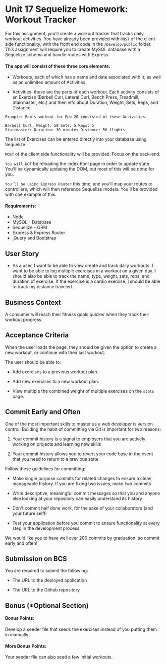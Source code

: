 # Unit 17 Sequelize Homework: Workout Tracker

For this assignment, you'll create a workout tracker that tracks daily workout activities. You have already been provided with `MOST` of the client-side functionality, with the front end code in the `/Develop/public` folder. This assignment will require you to create MySQL database with a Sequelize schema and handle routes with Express.

#### The app will consist of these three core elements:

- Workouts, each of which has a name and date associated with it; as well as an unlimited amount of Activities.

- Activities: these are the parts of each workout. Each activity consists of an Exercise (Barbell Curl, Lateral Curl, Bench Press, Treadmill, Stairmaster, etc.) and then info about Duration, Weight, Sets, Reps, and Distance.

```
Example: Bob's workout for Feb 20 consisted of these Activities:

Barbell Curl, Weight: 50 Sets: 5 Reps: 5
Stairmaster: Duration: 30 minutes Distance: 50 flights
```

The list of Exercises can be entered directly into your database using Sequelize.

`MOST` of the client side functionality will be provided. Focus on the back-end.

`You will NOT` be reloading the index.html page in order to update state. You'll be dynamically updating the DOM, but most of this will be done for you.

`You'll be using Express Router` this time, and you'll map your routes to controllers, which will then reference Sequelize models. You'll be provided with one example of this.


#### Requirements:
- Node
- MySQL - Database
- Sequelize - ORM
- Express & Express Router
- jQuery and Bootstrap


## User Story

- As a user, I want to be able to view create and track daily workouts. I want to be able to log multiple exercises in a workout on a given day. I should also be able to track the name, type, weight, sets, reps, and duration of exercise. If the exercise is a cardio exercise, I should be able to track my distance traveled.

## Business Context

A consumer will reach their fitness goals quicker when they track their workout progress.


## Acceptance Criteria

When the user loads the page, they should be given the option to create a new workout, or continue with their last workout.

The user should be able to:

- Add exercises to a previous workout plan.

- Add new exercises to a new workout plan.

- View multiple the combined weight of multiple exercises on the `stats` page.

## Commit Early and Often

One of the most important skills to master as a web developer is version control. Building the habit of committing via Git is important for two reasons:

1. Your commit history is a signal to employers that you are actively working on projects and learning new skills

2. Your commit history allows you to revert your code base in the event that you need to return to a previous state

Follow these guidelines for committing:

- Make single purpose commits for related changes to ensure a clean, manageable history. If you are fixing two issues, make two commits

- Write descriptive, meaningful commit messages so that you and anyone else looking at your repository can easily understand its history

- Don't commit half done work, for the sake of your collaborators (and your future self!)

- Test your application before you commit to ensure functionality at every step in the development process

We would like you to have well over 200 commits by graduation, so commit early and often!

## Submission on BCS

You are required to submit the following:

- The URL to the deployed application

- The URL to the Github repository


## Bonus (*Optional Section)

#### Bonus Points:
Develop a seeder file that seeds the exercises instead of you putting them in manually.

#### More Bonus Points:
Your seeder file can also seed a few initial workouts.
